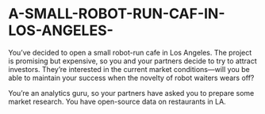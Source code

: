 # A-SMALL-ROBOT-RUN-CAF-IN-LOS-ANGELES-

You’ve decided to open a small robot-run cafe in Los Angeles. The project is promising but expensive, so you and your partners decide to try to attract investors. They’re interested in the current market conditions—will you be able to maintain your success when the novelty of robot waiters wears off?

You’re an analytics guru, so your partners have asked you to prepare some market research. You have open-source data on restaurants in LA.
